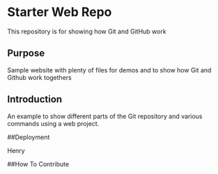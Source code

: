 # Starter Web Repo

This repository is for showing how Git and GitHub work

## Purpose

Sample website with plenty of files for demos and to show how Git and Github work togethers

## Introduction

An example to show different parts of the Git repository and various commands using a web project.

##Deployment

Henry

##How To Contribute